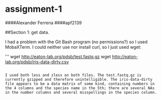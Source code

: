 # assignment-1
####Alexander Ferrena
####apf2139


##Section 1: get data.

I had a problem with the Git Bash program (no permissions?) so I used MobaXTerm.
I could neither use nor install curl, so I just used wget:

'''
wget http://eaton-lab.org/pdsb/test.fastq.gz
wget http://eaton-lab.org/pdsb/iris-data-dirty.csv
```

I used both less and zless on both files. The test.fastq.gz is currently gzipped and therefore unintelligible. The iris-data-dirty file appears to be a data matrix of some kind, containing numbers in the 4 columns and the species name in the 5th; there are several NAs in the number columns and several misspellings in the species column.

